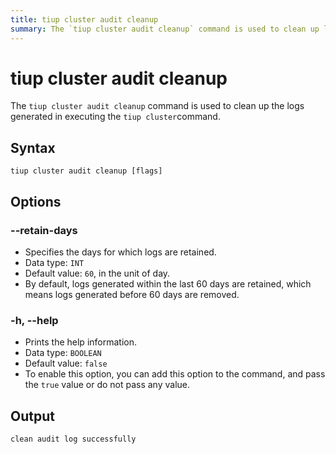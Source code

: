 ```yaml
---
title: tiup cluster audit cleanup
summary: The `tiup cluster audit cleanup` command is used to clean up logs generated by the `tiup cluster` command. It has options to specify the number of days logs are retained and to print help information. The output confirms successful log cleaning.
---
```


# tiup cluster audit cleanup

The `tiup cluster audit cleanup` command is used to clean up the logs generated in executing the `tiup cluster`command.

## Syntax

```shell
tiup cluster audit cleanup [flags]
```

## Options

### --retain-days

- Specifies the days for which logs are retained.
- Data type: `INT`
- Default value: `60`, in the unit of day.
- By default, logs generated within the last 60 days are retained, which means logs generated before 60 days are removed.

### -h, --help

- Prints the help information.
- Data type: `BOOLEAN`
- Default value: `false`
- To enable this option, you can add this option to the command, and pass the `true` value or do not pass any value.

## Output

```shell
clean audit log successfully
```

